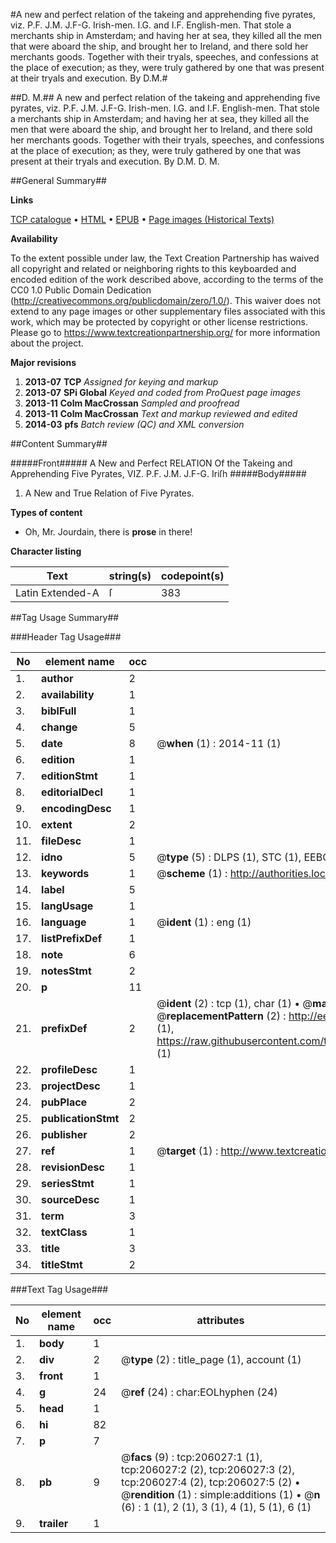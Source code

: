 #A new and perfect relation of the takeing and apprehending five pyrates, viz. P.F. J.M. J.F-G. Irish-men. I.G. and I.F. English-men. That stole a merchants ship in Amsterdam; and having her at sea, they killed all the men that were aboard the ship, and brought her to Ireland, and there sold her merchants goods. Together with their tryals, speeches, and confessions at the place of execution; as they, were truly gathered by one that was present at their tryals and execution. By D.M.#

##D. M.##
A new and perfect relation of the takeing and apprehending five pyrates, viz. P.F. J.M. J.F-G. Irish-men. I.G. and I.F. English-men. That stole a merchants ship in Amsterdam; and having her at sea, they killed all the men that were aboard the ship, and brought her to Ireland, and there sold her merchants goods. Together with their tryals, speeches, and confessions at the place of execution; as they, were truly gathered by one that was present at their tryals and execution. By D.M.
D. M.

##General Summary##

**Links**

[TCP catalogue](http://www.ota.ox.ac.uk/tcp/)  • 
[HTML](http://tei.it.ox.ac.uk/tcp/Texts-HTML/free/B26/B26376.html)  • 
[EPUB](http://tei.it.ox.ac.uk/tcp/Texts-EPUB/free/B26/B26376.epub) • 
[Page images (Historical Texts)](https://historicaltexts.jisc.ac.uk/eebo-99826245e)

**Availability**

To the extent possible under law, the Text Creation Partnership has waived all copyright and related or neighboring rights to this keyboarded and encoded edition of the work described above, according to the terms of the CC0 1.0 Public Domain Dedication (http://creativecommons.org/publicdomain/zero/1.0/). This waiver does not extend to any page images or other supplementary files associated with this work, which may be protected by copyright or other license restrictions. Please go to https://www.textcreationpartnership.org/ for more information about the project.

**Major revisions**

1. __2013-07__ __TCP__ *Assigned for keying and markup*
1. __2013-07__ __SPi Global__ *Keyed and coded from ProQuest page images*
1. __2013-11__ __Colm MacCrossan__ *Sampled and proofread*
1. __2013-11__ __Colm MacCrossan__ *Text and markup reviewed and edited*
1. __2014-03__ __pfs__ *Batch review (QC) and XML conversion*

##Content Summary##

#####Front#####
A New and Perfect RELATION Of the Takeing and Apprehending Five Pyrates, VIZ. P.F. J.M. J.F-G. Iriſh
#####Body#####

1. A New and True Relation of Five Pyrates.

**Types of content**

  * Oh, Mr. Jourdain, there is **prose** in there!

**Character listing**


|Text|string(s)|codepoint(s)|
|---|---|---|
|Latin Extended-A|ſ|383|

##Tag Usage Summary##

###Header Tag Usage###

|No|element name|occ|attributes|
|---|---|---|---|
|1.|__author__|2||
|2.|__availability__|1||
|3.|__biblFull__|1||
|4.|__change__|5||
|5.|__date__|8| @__when__ (1) : 2014-11 (1)|
|6.|__edition__|1||
|7.|__editionStmt__|1||
|8.|__editorialDecl__|1||
|9.|__encodingDesc__|1||
|10.|__extent__|2||
|11.|__fileDesc__|1||
|12.|__idno__|5| @__type__ (5) : DLPS (1), STC (1), EEBO-CITATION (1), PROQUEST (1), VID (1)|
|13.|__keywords__|1| @__scheme__ (1) : http://authorities.loc.gov/ (1)|
|14.|__label__|5||
|15.|__langUsage__|1||
|16.|__language__|1| @__ident__ (1) : eng (1)|
|17.|__listPrefixDef__|1||
|18.|__note__|6||
|19.|__notesStmt__|2||
|20.|__p__|11||
|21.|__prefixDef__|2| @__ident__ (2) : tcp (1), char (1)  •  @__matchPattern__ (2) : ([0-9\-]+):([0-9IVX]+) (1), (.+) (1)  •  @__replacementPattern__ (2) : http://eebo.chadwyck.com/downloadtiff?vid=$1&page=$2 (1), https://raw.githubusercontent.com/textcreationpartnership/Texts/master/tcpchars.xml#$1 (1)|
|22.|__profileDesc__|1||
|23.|__projectDesc__|1||
|24.|__pubPlace__|2||
|25.|__publicationStmt__|2||
|26.|__publisher__|2||
|27.|__ref__|1| @__target__ (1) : http://www.textcreationpartnership.org/docs/. (1)|
|28.|__revisionDesc__|1||
|29.|__seriesStmt__|1||
|30.|__sourceDesc__|1||
|31.|__term__|3||
|32.|__textClass__|1||
|33.|__title__|3||
|34.|__titleStmt__|2||


###Text Tag Usage###

|No|element name|occ|attributes|
|---|---|---|---|
|1.|__body__|1||
|2.|__div__|2| @__type__ (2) : title_page (1), account (1)|
|3.|__front__|1||
|4.|__g__|24| @__ref__ (24) : char:EOLhyphen (24)|
|5.|__head__|1||
|6.|__hi__|82||
|7.|__p__|7||
|8.|__pb__|9| @__facs__ (9) : tcp:206027:1 (1), tcp:206027:2 (2), tcp:206027:3 (2), tcp:206027:4 (2), tcp:206027:5 (2)  •  @__rendition__ (1) : simple:additions (1)  •  @__n__ (6) : 1 (1), 2 (1), 3 (1), 4 (1), 5 (1), 6 (1)|
|9.|__trailer__|1||
